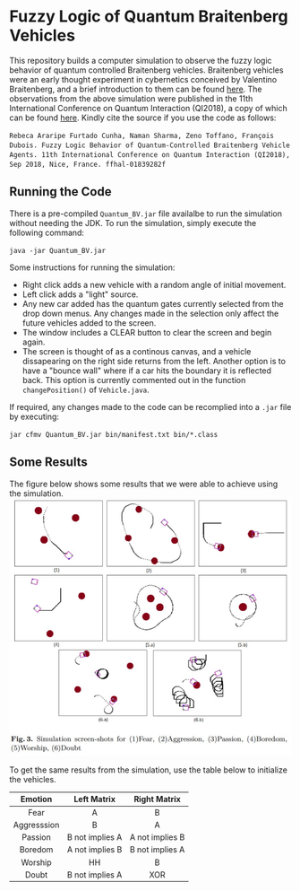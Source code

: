 # Fuzzy Logic of Quantum Braitenberg Vehicles
This repository builds a computer simulation to observe the fuzzy logic behavior of quantum controlled Braitenberg vehicles. Braitenberg vehicles were an early thought experiment in cybernetics conceived by Valentino Braitenberg, and a brief introduction to them can be found [here](https://en.wikipedia.org/wiki/Braitenberg_vehicle). The observations from the above simulation were published in the 11th International Conference on Quantum Interaction (QI2018), a copy of which can be found [here](https://hal-centralesupelec.archives-ouvertes.fr/hal-01839282/file/QI_2018_QBV-fuzzy-robot-paper_HAL.pdf). Kindly cite the source if you use the code as follows:

`Rebeca Araripe Furtado Cunha, Naman Sharma, Zeno Toffano, François Dubois. Fuzzy Logic Behavior of Quantum-Controlled Braitenberg Vehicle Agents. 11th International Conference on Quantum
Interaction (QI2018), Sep 2018, Nice, France. ffhal-01839282f`

## Running the Code
There is a pre-compiled `Quantum_BV.jar` file availalbe to run the simulation without needing the JDK. To run the simulation, simply execute the following command:

`java -jar Quantum_BV.jar`

Some instructions for running the simulation:
 - Right click adds a new vehicle with a random angle of initial movement.
 - Left click adds a "light" source.
 - Any new car added has the quantum gates currently selected from the drop down menus. Any changes made in the selection only affect the future vehicles added to the screen.
 - The window includes a CLEAR button to clear the screen and begin again.
 - The screen is thought of as a continous canvas, and a vehicle dissapearing on the right side returns from the left. Another option is to have a "bounce wall" where if a car hits the boundary it is reflected back. This option is currently commented out in the function `changePosition()` of `Vehicle.java`.

If required, any changes made to the code can be recomplied into a `.jar` file by executing:

`jar cfmv Quantum_BV.jar bin/manifest.txt bin/*.class`

## Some Results
The figure below shows some results that we were able to achieve using the simulation.
![Simulation screenshots](results.jpg)

To get the same results from the simulation, use the table below to initialize the vehicles.

|   Emotion   |   Left Matrix   |   Right Matrix  |
|:-----------:|:---------------:|:---------------:|
|     Fear    |        A        |        B        |
| Aggresssion |        B        |        A        |
|   Passion   | B not implies A | A not implies B |
|   Boredom   | A not implies B | B not implies A |
|   Worship   |        HH       |        B        |
|    Doubt    | B not implies A |       XOR       |